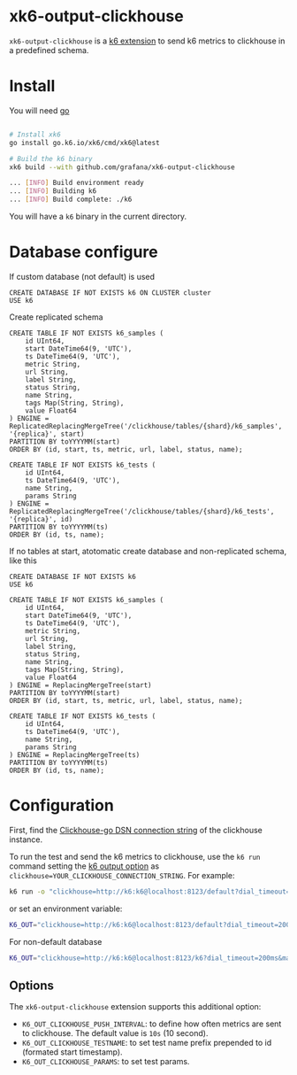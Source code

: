 # xk6-output-clickhouse

`xk6-output-clickhouse` is a [k6 extension](https://k6.io/docs/extensions/) to send k6 metrics to clickhouse in a predefined schema.

# Install

You will need [go](https://golang.org/)

```bash

# Install xk6
go install go.k6.io/xk6/cmd/xk6@latest

# Build the k6 binary
xk6 build --with github.com/grafana/xk6-output-clickhouse

... [INFO] Build environment ready
... [INFO] Building k6
... [INFO] Build complete: ./k6
```
You will have a `k6` binary in the current directory.

# Database configure

If custom database (not default) is used
```
CREATE DATABASE IF NOT EXISTS k6 ON CLUSTER cluster
USE k6
```

Create replicated schema
```
CREATE TABLE IF NOT EXISTS k6_samples (
    id UInt64,
    start DateTime64(9, 'UTC'),
    ts DateTime64(9, 'UTC'),
    metric String,
    url String,
	label String,
    status String,
    name String,
    tags Map(String, String),
    value Float64
) ENGINE = ReplicatedReplacingMergeTree('/clickhouse/tables/{shard}/k6_samples', '{replica}', start)
PARTITION BY toYYYYMM(start)
ORDER BY (id, start, ts, metric, url, label, status, name);

CREATE TABLE IF NOT EXISTS k6_tests (
    id UInt64,
    ts DateTime64(9, 'UTC'),
    name String,
    params String
) ENGINE = ReplicatedReplacingMergeTree('/clickhouse/tables/{shard}/k6_tests', '{replica}', id)
PARTITION BY toYYYYMM(ts)
ORDER BY (id, ts, name);
```

If no tables at start, atotomatic create database and non-replicated schema, like this

```
CREATE DATABASE IF NOT EXISTS k6
USE k6

CREATE TABLE IF NOT EXISTS k6_samples (
    id UInt64,
    start DateTime64(9, 'UTC'),
    ts DateTime64(9, 'UTC'),
    metric String,
    url String,
	label String,
    status String,
    name String,
    tags Map(String, String),
    value Float64
) ENGINE = ReplacingMergeTree(start)
PARTITION BY toYYYYMM(start)
ORDER BY (id, start, ts, metric, url, label, status, name);

CREATE TABLE IF NOT EXISTS k6_tests (
    id UInt64,
    ts DateTime64(9, 'UTC'),
    name String,
    params String
) ENGINE = ReplacingMergeTree(ts)
PARTITION BY toYYYYMM(ts)
ORDER BY (id, ts, name);
```

# Configuration

First, find the [Clickhouse-go DSN connection string](https://github.com/ClickHouse/clickhouse-go#databasesql-interface) of the clickhouse instance.

To run the test and send the k6 metrics to clickhouse, use the `k6 run` command setting the [k6 output option](https://k6.io/docs/using-k6/options/#results-output) as `clickhouse=YOUR_CLICKHOUSE_CONNECTION_STRING`. For example:


```bash
k6 run -o "clickhouse=http://k6:k6@localhost:8123/default?dial_timeout=200ms&max_execution_time=60" script.js
```

or set an environment variable:

```bash
K6_OUT="clickhouse=http://k6:k6@localhost:8123/default?dial_timeout=200ms&max_execution_time=60" k6 run script.js
```

For non-default database
```bash
K6_OUT="clickhouse=http://k6:k6@localhost:8123/k6?dial_timeout=200ms&max_execution_time=60" k6 run script.js
```

## Options

The `xk6-output-clickhouse` extension supports this additional option:

- `K6_OUT_CLICKHOUSE_PUSH_INTERVAL`: to define how often metrics are sent to clickhouse.  The default value is `10s` (10 second).
- `K6_OUT_CLICKHOUSE_TESTNAME`: to set test name prefix prepended to id (formated start timestamp).
- `K6_OUT_CLICKHOUSE_PARAMS`: to set test params.
